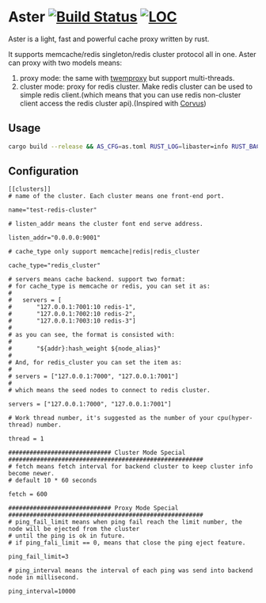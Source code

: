Aster [![Build Status](https://travis-ci.org/wayslog/aster.svg?branch=master)](https://travis-ci.org/wayslog/aster) [![LOC](https://tokei.rs/b1/github/wayslog/aster)](https://github.com/wayslog/aster)
======================

Aster is a light, fast and powerful cache proxy written by rust.

It supports memcache/redis singleton/redis cluster protocol all in one. Aster can proxy with two models means:

1. proxy mode: the same with [twemproxy](https://github.com/twitter/twemproxy) but support multi-threads.
2. cluster mode: proxy for redis cluster. Make redis cluster can be used to simple redis client.(which means that you can use redis non-cluster client access the redis cluster api).(Inspired with [Corvus](https://github.com/eleme/corvus))

## Usage

```bash
cargo build --release && AS_CFG=as.toml RUST_LOG=libaster=info RUST_BACKTRACE=1 ./target/release/aster
```

## Configuration

```
[[clusters]]
# name of the cluster. Each cluster means one front-end port.

name="test-redis-cluster"

# listen_addr means the cluster font end serve address.

listen_addr="0.0.0.0:9001"

# cache_type only support memcache|redis|redis_cluster

cache_type="redis_cluster"

# servers means cache backend. support two format:
# for cache_type is memcache or redis, you can set it as:
#
#   servers = [
#       "127.0.0.1:7001:10 redis-1",
#       "127.0.0.1:7002:10 redis-2",
#       "127.0.0.1:7003:10 redis-3"]
#
# as you can see, the format is consisted with:
#
#       "${addr}:hash_weight ${node_alias}"
#
# And, for redis_cluster you can set the item as:
#
# servers = ["127.0.0.1:7000", "127.0.0.1:7001"]
#
# which means the seed nodes to connect to redis cluster.

servers = ["127.0.0.1:7000", "127.0.0.1:7001"]

# Work thread number, it's suggested as the number of your cpu(hyper-thread) number.

thread = 1

############################# Cluster Mode Special #######################################################
# fetch means fetch interval for backend cluster to keep cluster info become newer.
# default 10 * 60 seconds

fetch = 600

############################# Proxy Mode Special #######################################################
# ping_fail_limit means when ping fail reach the limit number, the node will be ejected from the cluster
# until the ping is ok in future.
# if ping_fali_limit == 0, means that close the ping eject feature.

ping_fail_limit=3

# ping_interval means the interval of each ping was send into backend node in millisecond.

ping_interval=10000
```
